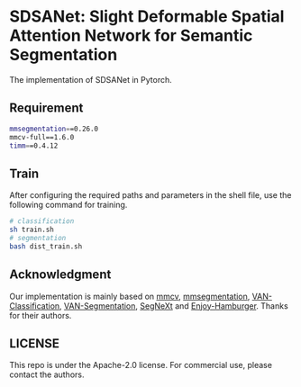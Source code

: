 # SDSANet: Slight Deformable Spatial Attention Network for Semantic Segmentation

The implementation of SDSANet in Pytorch. 

## Requirement
```bash
mmsegmentation==0.26.0
mmcv-full==1.6.0
timm==0.4.12
```

## Train
After configuring the required paths and parameters in the shell file, use the following command for training.
```bash
# classification
sh train.sh
# segmentation
bash dist_train.sh
```

## Acknowledgment
Our implementation is mainly based on [mmcv](https://github.com/open-mmlab/mmcv), [mmsegmentation](https://github.com/open-mmlab/mmsegmentation/), [VAN-Classification](https://github.com/Visual-Attention-Network/VAN-Classification), [VAN-Segmentation](https://github.com/Visual-Attention-Network/VAN-Segmentation), [SegNeXt](https://github.com/Visual-Attention-Network/SegNeXt) and [Enjoy-Hamburger](https://github.com/Gsunshine/Enjoy-Hamburger). Thanks for their authors.

## LICENSE

This repo is under the Apache-2.0 license. For commercial use, please contact the authors.
